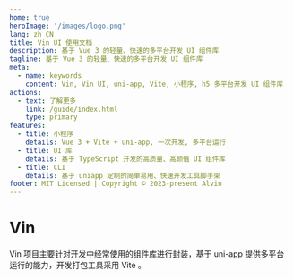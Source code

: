 ```yaml
---
home: true
heroImage: '/images/logo.png'
lang: zh_CN
title: Vin UI 使用文档
description: 基于 Vue 3 的轻量、快速的多平台开发 UI 组件库
tagline: 基于 Vue 3 的轻量、快速的多平台开发 UI 组件库
meta:
  - name: keywords
    content: Vin, Vin UI, uni-app, Vite, 小程序, h5 多平台开发 UI 组件库
actions:
  - text: 了解更多
    link: /guide/index.html
    type: primary
features:
  - title: 小程序
    details: Vue 3 + Vite + uni-app, 一次开发, 多平台运行
  - title: UI 库
    details: 基于 TypeScript 开发的高质量、高颜值 UI 组件库
  - title: CLI
    details: 基于 uniapp 定制的简单易用、快速开发工具脚手架
footer: MIT Licensed | Copyright © 2023-present Alvin
---
```


# Vin

Vin 项目主要针对开发中经常使用的组件库进行封装，基于 uni-app 提供多平台运行的能力，开发打包工具采用 Vite 。
